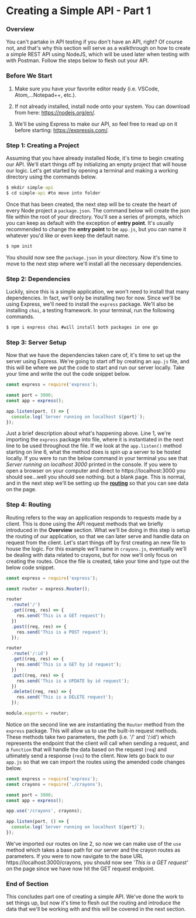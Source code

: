 # Creating a Simple API - Part 1



### Overview

You can't partake in API testing if you don't have an API, right? Of course not, and that's why this section will serve as a walkthrough on how to create a simple REST API using NodeJS, which will be used later when testing with with Postman. Follow the steps below to flesh out your API.



### Before We Start

1. Make sure you have your favorite editor ready (i.e. VSCode, Atom,...Notepad++, etc.).

2. If not already installed, install node onto your system. You can download from here: https://nodejs.org/en/.

3. We'll be using Express to make our API, so feel free to read up on it before starting: https://expressjs.com/.



### Step 1: Creating a Project

Assuming that you have already installed Node, it's time to begin creating our API. We'll start things off by initializing an empty project that will house our logic. Let's get started by opening a terminal and making a working directory using the commands below.

```cmd
$ mkdir simple-api
$ cd simple-api #to move into folder
```

Once that has been created, the next step will be to create the heart of every Node project a <code>package.json</code>. The command below will create the json file within the root of your directory. You'll see a series of prompts, which you can keep as default with the exception of **entry point**. It's usually recommended to change the **entry point** to be <code>app.js</code>, but you can name it whatever you'd like or even keep the default name.

```cmd
$ npm init 
```

You should now see the <code>package.json</code> in your directory. Now it's time to move to the next step  where we'll install all the necessary dependencies.



### Step 2: Dependencies

Luckily, since this is a simple application, we won't need to install that many dependencies. In fact, we'll only be installing two for now. Since we'll be using Express, we'll need to install the <code>express</code> package. We'll also be installing <code>chai</code>, a testing framework. In your terminal, run the following commands.

```cmd
$ npm i express chai #will install both packages in one go
```



### Step 3: Server Setup

Now that we have the dependencies taken care of, it's time to set up the server using Express. We're going to start off by creating an <code>app.js</code> file, and this will be where we put the code to start and run our server locally. Take your time and write the out the code snippet below.

```javascript
const express = require('express');

const port = 3000;
const app = express();

app.listen(port, () => {
  console.log(`Server running on localhost ${port}`);
});

```

Just a brief description about what's happening above. Line 1, we're importing the <code>express</code> package into file, where it is instantiated in the next line to be used throughout the file. If we look at the <code>app.listen()</code> method starting on line 6, what the method does is spin up a server to be hosted locally. If you were to run the below command in your terminal you see that *Server running on localhost 3000* printed in the console. If you were to open a browser on your computer and direct to https://localhost:3000 you should see...well you should see nothing. but a blank page. This is normal, and in the next step we'll be setting up the <a href="https://expressjs.com/en/starter/basic-routing.html">**routing**</a> so that you can see data on the page.



### Step 4: Routing

Routing refers to the way an application responds to requests made by a client. This is done using the API request methods that we briefly introduced in the **Overview** section. What we'll be doing in this step is setup the routing of our application, so that we can later serve and handle data on request from the client. Let's start things off by first creating an new file to house the logic. For this example we'll name in <code>crayons.js</code>, eventually we'll be dealing with data related to crayons, but for now we'll only focus on creating the routes. Once the file is created, take your time and type out the below code snippet.

```js
const express = require('express');

const router = express.Router();

router
  .route('/')
  .get((req, res) => {
    res.send('This is a GET request');
  })
  .post((req, res) => {
    res.send('This is a POST request');
  });

router
  .route('/:id')
  .get((req, res) => {
    res.send('This is a GET by id request');
  })
  .put((req, res) => {
    res.send('This is a UPDATE by id request');
  })
  .delete((req, res) => {
    res.send('This is a DELETE request');
  });

module.exports = router;

```

Notice on the second line we are instantiating the <code>Router</code> method from the <code>express</code> package. This will allow us to use the built-in request methods. These methods take two parameters, the *path* (i.e. '/' and '/:id') which represents the endpoint that the client will call when sending a request, and a <code>function</code> that will handle the data based on the request (<code>req</code>) and ultimately send a response (<code>res</code>) to the client. Now lets go back to our <code>app.js</code> so that we can import the routes using the amended code changes below.

```javascript
const express = require('express');
const crayons = require('./crayons');

const port = 3000;
const app = express();

app.use('/crayons', crayons);

app.listen(port, () => {
  console.log(`Server running on localhost ${port}`);
});
```

We've imported our routes on line 2, so now we can make use of the <code>use</code> method which takes a base path for our server and the crayon routes as parameters. If you were to now navigate to the base URL https://localhost:3000/crayons, you should now see *'This is a GET request'* on the page since we have now hit the GET request endpoint.



### End of Section

This concludes part one of creating a simple API. We've done the work to set things up, but now it's time to flesh out the routing and introduce the data that we'll be working with and this will be covered in the next section.




